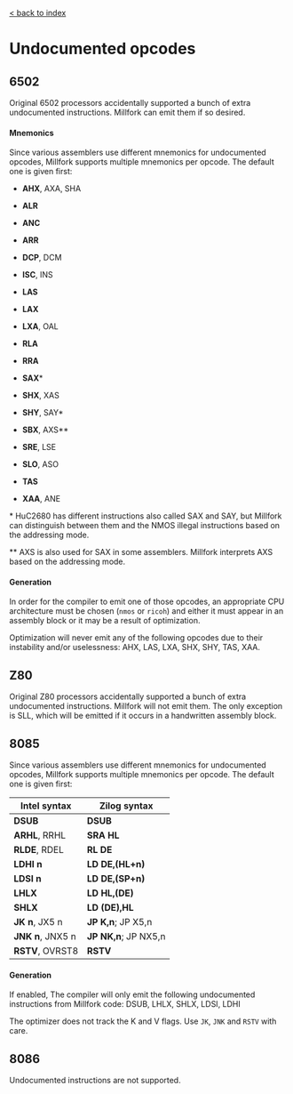 [< back to index](../doc_index.md)

# Undocumented opcodes

## 6502

Original 6502 processors accidentally supported a bunch of extra undocumented instructions.
Millfork can emit them if so desired.

#### Mnemonics

Since various assemblers use different mnemonics for undocumented opcodes, 
Millfork supports multiple mnemonics per opcode. The default one is given first:

* **AHX**, AXA, SHA

* **ALR**

* **ANC**

* **ARR**

* **DCP**, DCM

* **ISC**, INS

* **LAS**

* **LAX**

* **LXA**, OAL

* **RLA**

* **RRA**

* **SAX**\*

* **SHX**, XAS

* **SHY**, SAY\*

* **SBX**, AXS\*\*

* **SRE**, LSE

* **SLO**, ASO

* **TAS**

* **XAA**, ANE

\* HuC2680 has different instructions also called SAX and SAY, 
but Millfork can distinguish between them and the NMOS illegal instructions based on the addressing mode.

\*\* AXS is also used for SAX in some assemblers. Millfork interprets AXS based on the addressing mode.

#### Generation

In order for the compiler to emit one of those opcodes, 
an appropriate CPU architecture must be chosen (`nmos` or `ricoh`)
and either it must appear in an assembly block or it may be a result of optimization.

Optimization will never emit any of the following opcodes due to their instability and/or uselessness: 
AHX, LAS, LXA, SHX, SHY, TAS, XAA.

## Z80

Original Z80 processors accidentally supported a bunch of extra undocumented instructions.
Millfork will not emit them.
The only exception is SLL, which will be emitted if it occurs in a handwritten assembly block. 

## 8085

Since various assemblers use different mnemonics for undocumented opcodes, 
Millfork supports multiple mnemonics per opcode. The default one is given first:

Intel syntax | Zilog syntax    
----|----
**DSUB** | **DSUB**   
**ARHL**, RRHL | **SRA HL**  
**RLDE**, RDEL | **RL DE**  
**LDHI n** | **LD DE,(HL+n)**  
**LDSI n** | **LD DE,(SP+n)**    
**LHLX** | **LD HL,(DE)**    
**SHLX** | **LD (DE),HL**      
**JK n**, JX5 n | **JP K,n**; JP X5,n      
**JNK n**, JNX5 n | **JP NK,n**; JP NX5,n    
**RSTV**, OVRST8 | **RSTV**   



#### Generation

If enabled, The compiler will only emit the following undocumented instructions from Millfork code:
DSUB, LHLX, SHLX, LDSI, LDHI

The optimizer does not track the K and V flags. Use `JK`, `JNK` and `RSTV` with care.

## 8086

Undocumented instructions are not supported.
